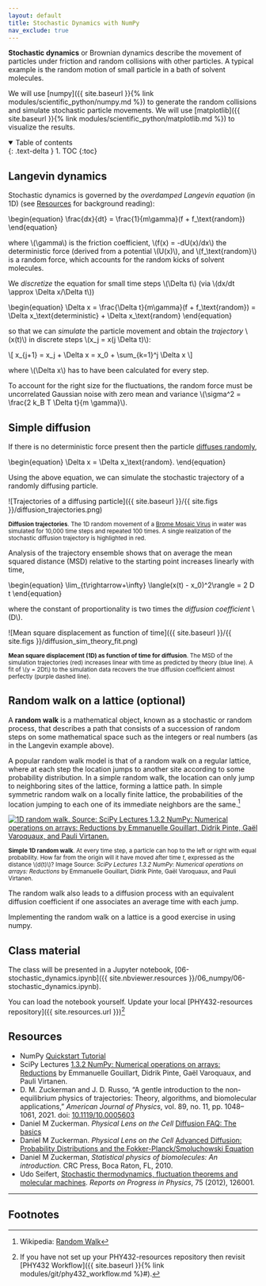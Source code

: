 ```yaml
---
layout: default
title: Stochastic Dynamics with NumPy
nav_exclude: true
---
```


**Stochastic dynamics** or Brownian dynamics describe the movement of
particles under friction and random collisions with other particles. A
typical example is the random motion of small particle in a bath of
solvent molecules. 

We will use [numpy]({{ site.baseurl }}{% link
modules/scientific_python/numpy.md %}) to generate the random
collisions and simulate stochastic particle movements. We will use
 [matplotlib]({{
site.baseurl }}{% link modules/scientific_python/matplotlib.md %}) to
visualize the results.

<details open markdown="block">
  <summary>
    Table of contents
  </summary>
  {: .text-delta }
1. TOC
{:toc}
</details>


## Langevin dynamics

Stochastic dynamics is governed by the *overdamped Langevin equation*
(in 1D) (see [Resources](#resources) for background reading):

\begin{equation}
\frac{dx}{dt} = \frac{1}{m\gamma}(f + f_\text{random})
\end{equation}

where \\(\gamma\\) is the friction coefficient, \\(f(x) = -dU(x)/dx\\) the
deterministic force (derived from a potential \\(U(x)\\), and
\\(f_\text{random}\\) is a random force, which accounts for the random
kicks of solvent molecules. 

We *discretize* the equation for small time steps \\(\Delta t\\) (via
\\(dx/dt \approx \Delta x/\Delta t\\))

\begin{equation}
\Delta x = \frac{\Delta t}{m\gamma}(f + f_\text{random}) = \Delta x_\text{deterministic} + \Delta x_\text{random}
\end{equation}

so that we can *simulate* the particle movement and obtain the
*trajectory* \\(x(t)\\) in discrete steps \\(x_j = x(j \Delta t)\\):

\\[
x_{j+1} = x_j + \Delta x = x_0 + \sum_{k=1}^j \Delta x
\\]

where \\(\Delta x\\) has to have been calculated for every step.

To account for the right size for the fluctuations, the random force
must be uncorrelated Gaussian noise with zero mean and variance
\\(\sigma^2 = \frac{2 k_B T \Delta t}{m \gamma}\\).

## Simple diffusion

If there is no deterministic force present then the particle [diffuses
randomly](https://www.physicallensonthecell.org/diffusion-faq-basics),

\begin{equation}
\Delta x = \Delta x_\text{random}.
\end{equation}

Using the above equation, we can simulate the stochastic trajectory of
a randomly diffusing particle.

![Trajectories of a diffusing particle]({{ site.baseurl }}/{{ site.figs
  }}/diffusion_trajectories.png) 
  
<small>**Diffusion trajectories**. The 1D random movement of a [Brome
Mosaic Virus](https://en.wikipedia.org/wiki/Brome_mosaic_virus) in
water was simulated for 10,000 time steps and repeated 100 times. A
single realization of the stochastic diffusion trajectory is
highlighted in red.</small>

Analysis of the trajectory ensemble shows that on average the mean
squared distance (MSD) relative to the starting point increases
linearly with time,

\begin{equation}
\lim_{t\rightarrow+\infty} \langle(x(t) - x_0)^2\rangle = 2 D t
\end{equation}

where the constant of proportionality is two times the *diffusion
coefficient* \\(D\\).

![Mean square displacement as function of time]({{ site.baseurl }}/{{
  site.figs }}/diffusion_sim_theory_fit.png) 
  
<small>**Mean square displacement (1D) as function of time for
diffusion**. The MSD of the simulation trajectories (red) increases
linear with time as predicted by theory (blue line). A fit of \\(y =
2Dt\\) to the simulation data recovers the true diffusion coefficient
almost perfectly (purple dashed line).</small>


## Random walk on a lattice (optional)

A **random walk** is a mathematical object, known as a stochastic or
random process, that describes a path that consists of a succession of
random steps on some mathematical space such as the integers or real
numbers (as in the Langevin example above).

A popular random walk model is that of a random walk on a regular
lattice, where at each step the location jumps to another site
according to some probability distribution.  In a simple random walk,
the location can only jump to neighboring sites of the lattice,
forming a lattice path.  In simple symmetric random walk on a locally
finite lattice, the probabilities of the location jumping to each one
of its immediate neighbors are the same.[^0]

[![1D random walk. Source: SciPy Lectures 1.3.2 NumPy: Numerical
  operations on arrays: Reductions by Emmanuelle Gouillart, Didrik
  Pinte, Gaël Varoquaux, and Pauli
  Virtanen.](https://scipy-lectures.org/_images/random_walk.png)](https://scipy-lectures.org/intro/numpy/operations.html#other-reductions)

<small>**Simple 1D random walk**. At every time step, a particle can
hop to the left or right with equal probability. How far from the
origin will it have moved after time _t_, expressed as the distance
\\(d(t)\\)? Image Source: _SciPy Lectures 1.3.2 NumPy: Numerical
operations on arrays: Reductions_ by Emmanuelle Gouillart, Didrik
Pinte, Gaël Varoquaux, and Pauli Virtanen.</small>

The random walk also leads to a diffusion process with an equivalent
diffusion coefficient if one associates an average time with each
jump.

Implementing the random walk on a lattice is a good exercise in using
numpy.



## Class material

The class will be presented in a Jupyter notebook,
[06-stochastic_dynamics.ipynb]({{ site.nbviewer.resources }}/06_numpy/06-stochastic_dynamics.ipynb).

You can load the notebook yourself. Update your local
[PHY432-resources repository]({{ site.resources.url }})[^1]





## Resources

* NumPy [Quickstart Tutorial](https://docs.scipy.org/doc/numpy/user/quickstart.html)
* SciPy Lectures [1.3.2 NumPy:  Numerical operations on arrays: Reductions](https://scipy-lectures.org/intro/numpy/operations.html#other-reductions) by Emmanuelle
  Gouillart, Didrik Pinte, Gaël Varoquaux, and Pauli Virtanen. 
* D. M. Zuckerman and J. D. Russo, “A gentle introduction to the
  non-equilibrium physics of trajectories: Theory, algorithms, and
  biomolecular applications,” *American Journal of Physics*, vol. 89,
  no. 11, pp. 1048–1061, 2021. doi: [10.1119/10.0005603](https://doi.org/10.1119/10.0005603)
* Daniel M Zuckerman. *Physical Lens on the Cell* [Diffusion FAQ: The
  basics](https://www.physicallensonthecell.org/diffusion-faq-basics)
* Daniel M Zuckerman. *Physical Lens on the Cell* [Advanced Diffusion:
  Probability Distributions and the Fokker-Planck/Smoluchowski
  Equation](https://www.physicallensonthecell.org/advanced-diffusion-and-fokker-planck-picture)
* Daniel M Zuckerman, *Statistical physics of biomolecules: An
  introduction.* CRC Press, Boca Raton, FL, 2010.
* Udo Seifert, [Stochastic thermodynamics, fluctuation theorems and
  molecular
  machines](https://iopscience.iop.org/article/10.1088/0034-4885/75/12/126001). *Reports
  on Progress in Physics*, 75 (2012), 126001.

  
----------

## Footnotes

[^0]:
    Wikipedia: [Random Walk](https://en.wikipedia.org/wiki/Random_walk)


[^1]:

    If you have not set up your PHY432-resources repository then
    revisit [PHY432 Workflow]({{ site.baseurl }}{% link
    modules/git/phy432_workflow.md %}#).





